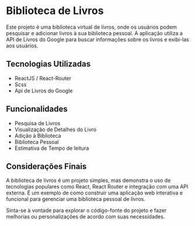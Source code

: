 # Biblioteca de Livros
<p>Este projeto é uma biblioteca virtual de livros, onde os usuários podem pesquisar e adicionar livros à sua biblioteca pessoal. A aplicação utiliza a API de Livros do Google para buscar informações sobre os livros e exibi-las aos usuários.</p>

## Tecnologias Utilizadas
- ReactJS / React-Router
- Scss
- Api de Livros do Google

## Funcionalidades
- Pesquisa de Livros
- Visualização de Detalhes do Livro
- Adição à Biblioteca
- Biblioteca Pessoal
- Estimativa de Tempo de leitura

## Considerações Finais
<p>A biblioteca de livros é um projeto simples, mas demonstra o uso de tecnologias populares como React, React Router e integração com uma API externa. É um exemplo de como construir uma aplicação web interativa e funcional para gerenciar uma biblioteca pessoal de livros.

Sinta-se à vontade para explorar o código-fonte do projeto e fazer melhorias ou personalizações de acordo com suas necessidades.</p>
